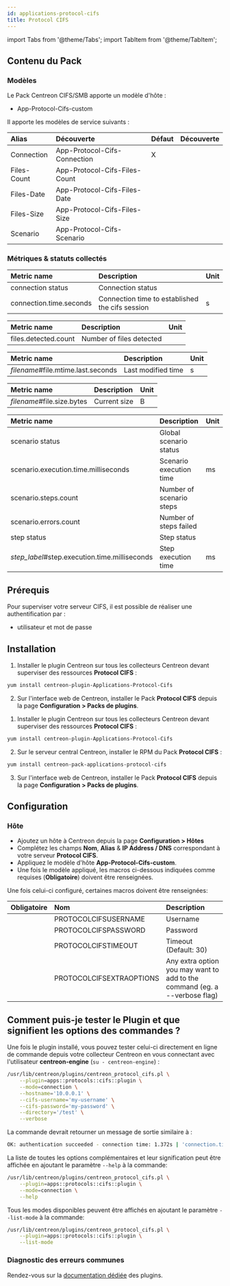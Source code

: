 ```yaml
---
id: applications-protocol-cifs
title: Protocol CIFS
---
```

import Tabs from '@theme/Tabs';
import TabItem from '@theme/TabItem';

## Contenu du Pack

### Modèles

Le Pack Centreon CIFS/SMB apporte un modèle d'hôte :
* App-Protocol-Cifs-custom

Il apporte les modèles de service suivants :

| Alias          | Découverte                    | Défaut  | Découverte |
|:---------------|:------------------------------|:--------|:-----------|
| Connection     | App-Protocol-Cifs-Connection  | X       |            |
| Files-Count    | App-Protocol-Cifs-Files-Count |         |            |
| Files-Date     | App-Protocol-Cifs-Files-Date  |         |            |
| Files-Size     | App-Protocol-Cifs-Files-Size  |         |           |
| Scenario       | App-Protocol-Cifs-Scenario    |         |            |

### Métriques & statuts collectés

<Tabs groupId="sync">
<TabItem value="Connection" label="Connection">

| Metric name             | Description                                     | Unit  |
| :---------------------- | :---------------------------------------------- | :---- |
| connection status       | Connection status                               |       |
| connection.time.seconds | Connection time to established the cifs session | s     |

</TabItem>
<TabItem value="Files-Count" label="Files-Count">

| Metric name          | Description              | Unit  |
| :------------------- | :----------------------- | :---- |
| files.detected.count | Number of files detected |       |

</TabItem>
<TabItem value="Files-Date" label="Files-Date">

| Metric name                        | Description        | Unit   |
| :--------------------------------- | :----------------- | :----- |
| *filename*#file.mtime.last.seconds | Last modified time | s      |

</TabItem>
<TabItem value="Files-Size" label="Files-Size">

| Metric name                | Description   | Unit   |
| :------------------------- | :------------ | :----- |
| *filename*#file.size.bytes | Current size  | B      |

</TabItem>
<TabItem value="Scenario" label="Scenario">

| Metric name                                   | Description              | Unit  |
| :-------------------------------------------- | :----------------------- | :---- |
| scenario status                               | Global scenario status   |       |
| scenario.execution.time.milliseconds          | Scenario execution time  | ms    |
| scenario.steps.count                          | Number of scenario steps |       |
| scenario.errors.count                         | Number of steps failed   |       |
| step status                                   | Step status              |       |    
| *step_label*#step.execution.time.milliseconds | Step execution time      | ms    |

</TabItem>
</Tabs>

## Prérequis

Pour superviser votre serveur CIFS, il est possible de réaliser une authentification par : 
* utilisateur et mot de passe

## Installation

<Tabs groupId="sync">
<TabItem value="Online License" label="Online License">

1. Installer le plugin Centreon sur tous les collecteurs Centreon devant superviser des ressources **Protocol CIFS** :

```bash
yum install centreon-plugin-Applications-Protocol-Cifs
```

2. Sur l'interface web de Centreon, installer le Pack **Protocol CIFS** depuis la page **Configuration > Packs de plugins**.

</TabItem>

<TabItem value="Offline License" label="Offline License">

1. Installer le plugin Centreon sur tous les collecteurs Centreon devant superviser des ressources **Protocol CIFS** :

```bash
yum install centreon-plugin-Applications-Protocol-Cifs
```

2. Sur le serveur central Centreon, installer le RPM du Pack **Protocol CIFS** :

```bash
yum install centreon-pack-applications-protocol-cifs
```

3. Sur l'interface web de Centreon, installer le Pack **Protocol CIFS** depuis la page **Configuration > Packs de plugins**.

</TabItem>
</Tabs>

## Configuration

### Hôte

* Ajoutez un hôte à Centreon depuis la page **Configuration > Hôtes**
* Complétez les champs **Nom**, **Alias** & **IP Address / DNS** correspondant à votre serveur **Protocol CIFS**.
* Appliquez le modèle d'hôte **App-Protocol-Cifs-custom**.
* Une fois le modèle appliqué, les macros ci-dessous indiquées comme requises (**Obligatoire**) doivent être renseignées.

Une fois celui-ci configuré, certaines macros doivent être renseignées:

| Obligatoire | Nom                      | Description                                                                |
| :---------- | :----------------------- | :------------------------------------------------------------------------- |
|             | PROTOCOLCIFSUSERNAME     | Username                                                                   |
|             | PROTOCOLCIFSPASSWORD     | Password                                                                   |
|             | PROTOCOLCIFSTIMEOUT      | Timeout (Default: 30)                                                      |
|             | PROTOCOLCIFSEXTRAOPTIONS | Any extra option you may want to add to the command (eg. a --verbose flag) |

## Comment puis-je tester le Plugin et que signifient les options des commandes ? 

Une fois le plugin installé, vous pouvez tester celui-ci directement en ligne
de commande depuis votre collecteur Centreon en vous connectant avec
l'utilisateur **centreon-engine** (`su - centreon-engine`) :

```bash
/usr/lib/centreon/plugins/centreon_protocol_cifs.pl \
    --plugin=apps::protocols::cifs::plugin \
    --mode=connection \
    --hostname='10.0.0.1' \
    --cifs-username='my-username' \
    --cifs-password='my-password' \
    --directory='/test' \
    --verbose
```

La commande devrait retourner un message de sortie similaire à :

```bash
OK: authentication succeeded - connection time: 1.372s | 'connection.time.seconds'=1.372s;;;0;
```

La liste de toutes les options complémentaires et leur signification peut être
affichée en ajoutant le paramètre `--help` à la commande:

```bash
/usr/lib/centreon/plugins/centreon_protocol_cifs.pl \
    --plugin=apps::protocols::cifs::plugin \
    --mode=connection \
    --help
```

Tous les modes disponibles peuvent être affichés en ajoutant le paramètre 
`--list-mode` à la commande:

```bash
/usr/lib/centreon/plugins/centreon_protocol_cifs.pl \
    --plugin=apps::protocols::cifs::plugin \
    --list-mode
```

### Diagnostic des erreurs communes

Rendez-vous sur la [documentation dédiée](../getting-started/how-to-guides/troubleshooting-plugins.md)
des plugins.
